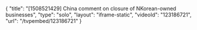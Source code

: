 {
    "title": "[1508521429] China comment on closure of NKorean-owned businesses",
    "type": "solo",
    "layout": "iframe-static",
    "videoId": "123186721",
    "url": "\/tvpembed\/123186721"
}